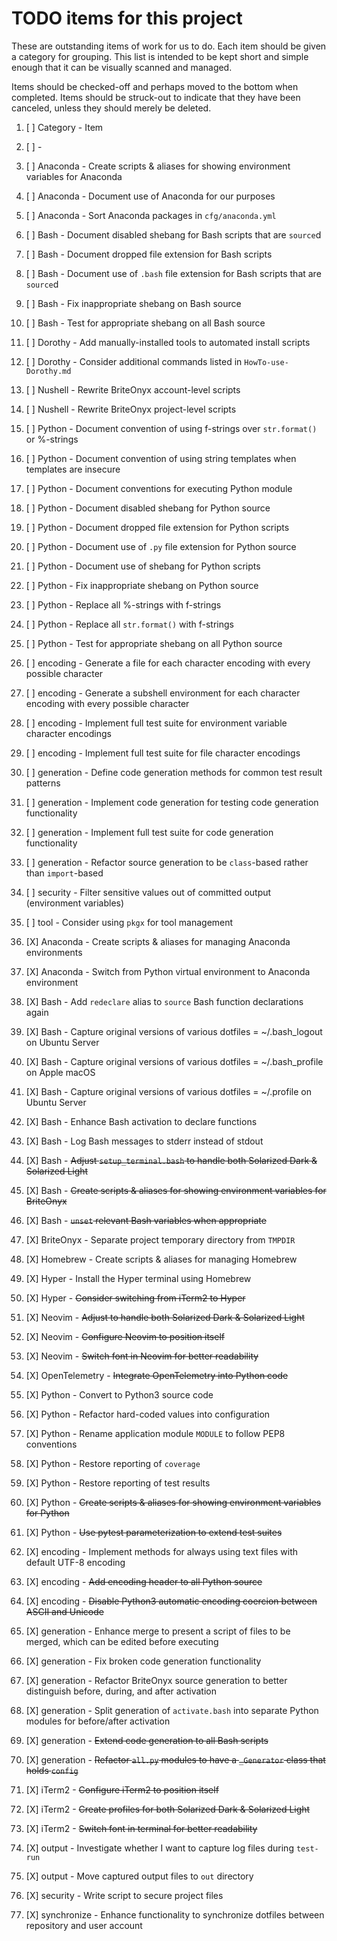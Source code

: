 # TODO items for this project
These are outstanding items of work
for us to do.
Each item
should be given a category for grouping.
This list
is intended to be kept short and simple enough
that it can be
visually scanned and managed.

Items should be checked-off
and perhaps moved to the bottom
when completed.
Items should be struck-out
to indicate that they have been canceled,
unless they should merely be deleted.

1. [ ] Category - Item
1. [ ] - 

1. [ ] Anaconda - Create scripts & aliases for showing environment variables for Anaconda
1. [ ] Anaconda - Document use of Anaconda for our purposes
1. [ ] Anaconda - Sort Anaconda packages in `cfg/anaconda.yml`
1. [ ] Bash - Document disabled shebang for Bash scripts that are `source`d
1. [ ] Bash - Document dropped file extension for Bash scripts
1. [ ] Bash - Document use of `.bash` file extension for Bash scripts that are `source`d
1. [ ] Bash - Fix inappropriate shebang on Bash source
1. [ ] Bash - Test for appropriate shebang on all Bash source
1. [ ] Dorothy - Add manually-installed tools to automated install scripts
1. [ ] Dorothy - Consider additional commands listed in `HowTo-use-Dorothy.md`
1. [ ] Nushell - Rewrite BriteOnyx account-level scripts
1. [ ] Nushell - Rewrite BriteOnyx project-level scripts
1. [ ] Python - Document convention of using f-strings over `str.format()` or %-strings
1. [ ] Python - Document convention of using string templates when templates are insecure
1. [ ] Python - Document conventions for executing Python module
1. [ ] Python - Document disabled shebang for Python source
1. [ ] Python - Document dropped file extension for Python scripts
1. [ ] Python - Document use of `.py` file extension for Python source
1. [ ] Python - Document use of shebang for Python scripts
1. [ ] Python - Fix inappropriate shebang on Python source
1. [ ] Python - Replace all %-strings with f-strings
1. [ ] Python - Replace all `str.format()` with f-strings
1. [ ] Python - Test for appropriate shebang on all Python source
1. [ ] encoding - Generate a file for each character encoding with every possible character
1. [ ] encoding - Generate a subshell environment for each character encoding with every possible character
1. [ ] encoding - Implement full test suite for environment variable character encodings
1. [ ] encoding - Implement full test suite for file character encodings
1. [ ] generation - Define code generation methods for common test result patterns
1. [ ] generation - Implement code generation for testing code generation functionality
1. [ ] generation - Implement full test suite for code generation functionality
1. [ ] generation - Refactor source generation to be `class`-based rather than `import`-based
1. [ ] security - Filter sensitive values out of committed output (environment variables)
1. [ ] tool - Consider using `pkgx` for tool management
1. [X] Anaconda - Create scripts & aliases for managing Anaconda environments
1. [X] Anaconda - Switch from Python virtual environment to Anaconda environment
1. [X] Bash - Add `redeclare` alias to `source` Bash function declarations again
1. [X] Bash - Capture original versions of various dotfiles = ~/.bash\_logout on Ubuntu Server
1. [X] Bash - Capture original versions of various dotfiles = ~/.bash\_profile on Apple macOS
1. [X] Bash - Capture original versions of various dotfiles = ~/.profile on Ubuntu Server
1. [X] Bash - Enhance Bash activation to declare functions
1. [X] Bash - Log Bash messages to stderr instead of stdout
1. [X] Bash - ~~Adjust `setup_terminal.bash` to handle both Solarized Dark & Solarized Light~~
1. [X] Bash - ~~Create scripts & aliases for showing environment variables for BriteOnyx~~
1. [X] Bash - ~~`unset` relevant Bash variables when appropriate~~
1. [X] BriteOnyx - Separate project temporary directory from `TMPDIR`
1. [X] Homebrew - Create scripts & aliases for managing Homebrew
1. [X] Hyper - Install the Hyper terminal using Homebrew
1. [X] Hyper - ~~Consider switching from iTerm2 to Hyper~~
1. [X] Neovim - ~~Adjust to handle both Solarized Dark & Solarized Light~~
1. [X] Neovim - ~~Configure Neovim to position itself~~
1. [X] Neovim - ~~Switch font in Neovim for better readability~~
1. [X] OpenTelemetry - ~~Integrate OpenTelemetry into Python code~~
1. [X] Python - Convert to Python3 source code
1. [X] Python - Refactor hard-coded values into configuration
1. [X] Python - Rename application module `MODULE` to follow PEP8 conventions
1. [X] Python - Restore reporting of `coverage`
1. [X] Python - Restore reporting of test results
1. [X] Python - ~~Create scripts & aliases for showing environment variables for Python~~
1. [X] Python - ~~Use pytest parameterization to extend test suites~~
1. [X] encoding - Implement methods for always using text files with default UTF-8 encoding
1. [X] encoding - ~~Add encoding header to all Python source~~
1. [X] encoding - ~~Disable Python3 automatic encoding coercion between ASCII and Unicode~~
1. [X] generation - Enhance merge to present a script of files to be merged, which can be edited before executing
1. [X] generation - Fix broken code generation functionality
1. [X] generation - Refactor BriteOnyx source generation to better distinguish before, during, and after activation
1. [X] generation - Split generation of `activate.bash` into separate Python modules for before/after activation
1. [X] generation - ~~Extend code generation to all Bash scripts~~
1. [X] generation - ~~Refactor `all.py` modules to have a `_Generator` class that holds `config`~~
1. [X] iTerm2 - ~~Configure iTerm2 to position itself~~
1. [X] iTerm2 - ~~Create profiles for both Solarized Dark & Solarized Light~~
1. [X] iTerm2 - ~~Switch font in terminal for better readability~~
1. [X] output - Investigate whether I want to capture log files during `test-run`
1. [X] output - Move captured output files to `out` directory
1. [X] security - Write script to secure project files
1. [X] synchronize - Enhance functionality to synchronize dotfiles between repository and user account

